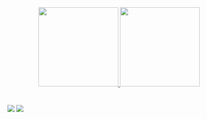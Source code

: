 <div align="center">
  <a href="https://github.com/alexagomess">
  <img height="180em" src="https://github-readme-stats.vercel.app/api?username=alexagomess&show_icons=true&theme=dracula&include_all_commits=true&count_private=true"/>
  <img height="180em" src="https://github-readme-stats.vercel.app/api/top-langs/?username=alexagomess&layout=compact&langs_count=7&theme=dracula"/>
</div>
  
  
  #

  <a href = "mailto:alexandrade.gomes@gmail.com"><img src="https://img.shields.io/badge/-Gmail-%23333?style=for-the-badge&logo=gmail&logoColor=white" target="blank"></a>
  <a href="https://www.linkedin.com/in/alex-agomes/" target="blank"><img src="https://img.shields.io/badge/-LinkedIn-%230077B5?style=for-the-badge&logo=linkedin&logoColor=white" target="_blank"></a> 
 
</div>
